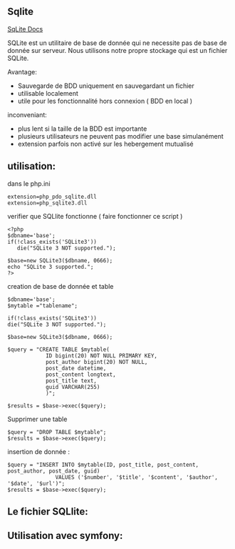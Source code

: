 ## Sqlite


[SqLite Docs](https://www.sqlite.org/docs.html)

SQLite est un utilitaire de base de donnée qui ne necessite pas de base de donnée sur serveur. Nous utilisons notre propre stockage qui est un fichier
SQLite.

Avantage:
- Sauvegarde de BDD uniquement en sauvegardant un fichier
- utilisable localement
- utile pour les fonctionnalité hors connexion ( BDD en local )

inconveniant:
- plus lent si la taille de la BDD est importante
- plusieurs utilisateurs ne peuvent pas modifier une base simulanément
- extension parfois non activé sur les hebergement mutualisé

utilisation:
-----------

dans le php.ini

    extension=php_pdo_sqlite.dll
    extension=php_sqlite3.dll

verifier que SQLlite fonctionne ( faire fonctionner ce script )

    <?php
    $dbname='base';
    if(!class_exists('SQLite3'))
       die("SQLite 3 NOT supported.");

    $base=new SQLite3($dbname, 0666);
    echo "SQLite 3 supported.";
    ?>


creation de base de donnée et table

    $dbname='base';
    $mytable ="tablename";

    if(!class_exists('SQLite3'))
    die("SQLite 3 NOT supported.");

    $base=new SQLite3($dbname, 0666);

    $query = "CREATE TABLE $mytable(
                ID bigint(20) NOT NULL PRIMARY KEY,
                post_author bigint(20) NOT NULL,            
                post_date datetime,
                post_content longtext,
                post_title text,
                guid VARCHAR(255)            
                )";

    $results = $base->exec($query);

Supprimer une table

    $query = "DROP TABLE $mytable";
    $results = $base->exec($query);

insertion de donnée :

    $query = "INSERT INTO $mytable(ID, post_title, post_content, post_author, post_date, guid)
                   VALUES ('$number', '$title', '$content', '$author', '$date', '$url')";
    $results = $base->exec($query);


Le fichier SQLlite:
-----------


Utilisation avec symfony:
-----------
